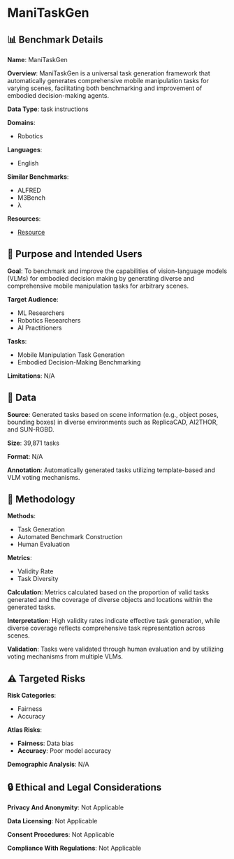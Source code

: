 # ManiTaskGen

## 📊 Benchmark Details

**Name**: ManiTaskGen

**Overview**: ManiTaskGen is a universal task generation framework that automatically generates comprehensive mobile manipulation tasks for varying scenes, facilitating both benchmarking and improvement of embodied decision-making agents.

**Data Type**: task instructions

**Domains**:
- Robotics

**Languages**:
- English

**Similar Benchmarks**:
- ALFRED
- M3Bench
- λ

**Resources**:
- [Resource](https://arxiv.org/abs/2505.20726)

## 🎯 Purpose and Intended Users

**Goal**: To benchmark and improve the capabilities of vision-language models (VLMs) for embodied decision making by generating diverse and comprehensive mobile manipulation tasks for arbitrary scenes.

**Target Audience**:
- ML Researchers
- Robotics Researchers
- AI Practitioners

**Tasks**:
- Mobile Manipulation Task Generation
- Embodied Decision-Making Benchmarking

**Limitations**: N/A

## 💾 Data

**Source**: Generated tasks based on scene information (e.g., object poses, bounding boxes) in diverse environments such as ReplicaCAD, AI2THOR, and SUN-RGBD.

**Size**: 39,871 tasks

**Format**: N/A

**Annotation**: Automatically generated tasks utilizing template-based and VLM voting mechanisms.

## 🔬 Methodology

**Methods**:
- Task Generation
- Automated Benchmark Construction
- Human Evaluation

**Metrics**:
- Validity Rate
- Task Diversity

**Calculation**: Metrics calculated based on the proportion of valid tasks generated and the coverage of diverse objects and locations within the generated tasks.

**Interpretation**: High validity rates indicate effective task generation, while diverse coverage reflects comprehensive task representation across scenes.

**Validation**: Tasks were validated through human evaluation and by utilizing voting mechanisms from multiple VLMs.

## ⚠️ Targeted Risks

**Risk Categories**:
- Fairness
- Accuracy

**Atlas Risks**:
- **Fairness**: Data bias
- **Accuracy**: Poor model accuracy

**Demographic Analysis**: N/A

## 🔒 Ethical and Legal Considerations

**Privacy And Anonymity**: Not Applicable

**Data Licensing**: Not Applicable

**Consent Procedures**: Not Applicable

**Compliance With Regulations**: Not Applicable
